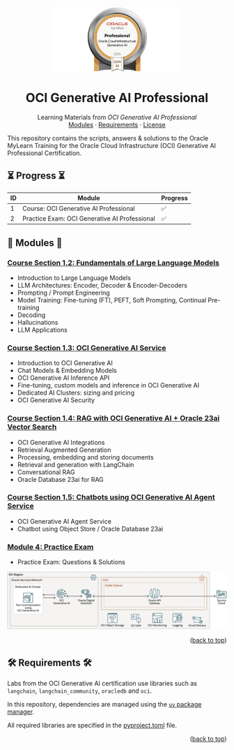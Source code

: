 <a name="readme-top"></a>
<br />
<div align="center">
  <a href="#">
   <!-- Replace this logo for a custom official logo -->
    <img src="./assets/oci_gen_ai_professional.png" alt="OCI Generative AI" height="150">
  </a>

<h1 align = "center">
<b>OCI Generative AI Professional</b>
</h1>
    <!-- Add/Remove categories depending on your project -->
  <p align="center">
    Learning Materials from <i>OCI Generative AI Professional</i>
    <br />
    <!-- IMPORTANT NOTE: If you want to append emojis you'll need to add the '-' sign before and after the header, as shown below:  -->
    <a href="#-modules-">Modules</a>
    ·
    <a href="#-requirements-">Requirements</a>
    ·
    <a href="#-license-">License</a>
  </p>
</div>

This repository contains the scripts, answers & solutions to the Oracle MyLearn Training for the Oracle Cloud
Infrastructure (OCI) Generative AI Professional Certification.

## ⏳ Progress ⏳

| ID | Module                                        | Progress           |
|----|-----------------------------------------------|--------------------|
| 1  | Course: OCI Generative AI Professional        | :white_check_mark: |
| 2  | Practice Exam: OCI Generative AI Professional | :white_check_mark: |

## 🚀 Modules 🚀

### [Course Section 1.2: Fundamentals of Large Language Models](./01-oci-generative-ai-professional/02-fundamentals-llm)

* Introduction to Large Language Models
* LLM Architectures: Encoder, Decoder & Encoder-Decoders
* Prompting / Prompt Engineering
* Model Training: Fine-tuning (FT), PEFT, Soft Prompting, Continual Pre-training
* Decoding
* Hallucinations
* LLM Applications

### [Course Section 1.3: OCI Generative AI Service](./01-oci-generative-ai-professional/03-oci-genai)

* Introduction to OCI Generative AI
* Chat Models & Embedding Models
* OCI Generative AI Inference API
* Fine-tuning, custom models and inference in OCI Generative AI
* Dedicated AI Clusters: sizing and pricing
* OCI Generative AI Security

### [Course Section 1.4: RAG with OCI Generative AI + Oracle 23ai Vector Search](./01-oci-generative-ai-professional/04-oci-genai-rag)

* OCI Generative AI Integrations
* Retrieval Augmented Generation
* Processing, embedding and storing documents
* Retrieval and generation with LangChain
* Conversational RAG
* Oracle Database 23ai for RAG

### [Course Section 1.5: Chatbots using OCI Generative AI Agent Service](./01-oci-generative-ai-professional/05-oci-genai-agent)

* OCI Generative AI Agent Service
* Chatbot using Object Store / Oracle Database 23ai

### [Module 4: Practice Exam](02-practice-exam/)

* Practice Exam: Questions & Solutions

<div align="center">
<img src="./assets/oci_gen_ai_service_integration.png" alt="Example of OCI Generative AI Service integration">
</div>
<p align="right">(<a href="#readme-top">back to top</a>)</p>

## 🛠️ Requirements 🛠️

Labs from the OCI Generative AI certification use libraries such as `langchain`, `langchain_community`, `oracledb` and
`oci`.

In this repository, dependencies are managed using the [`uv` package manager](https://docs.astral.sh/uv/). 

All required
libraries are specified in the [pyproject.toml](./pyproject.toml) file.

<p align="right">(<a href="#readme-top">back to top</a>)</p>

<!-- This is a custom version of the Read-My-README template, by Jon Areas, 
found at: https://github.com/jxareas/read-my-readme -->

